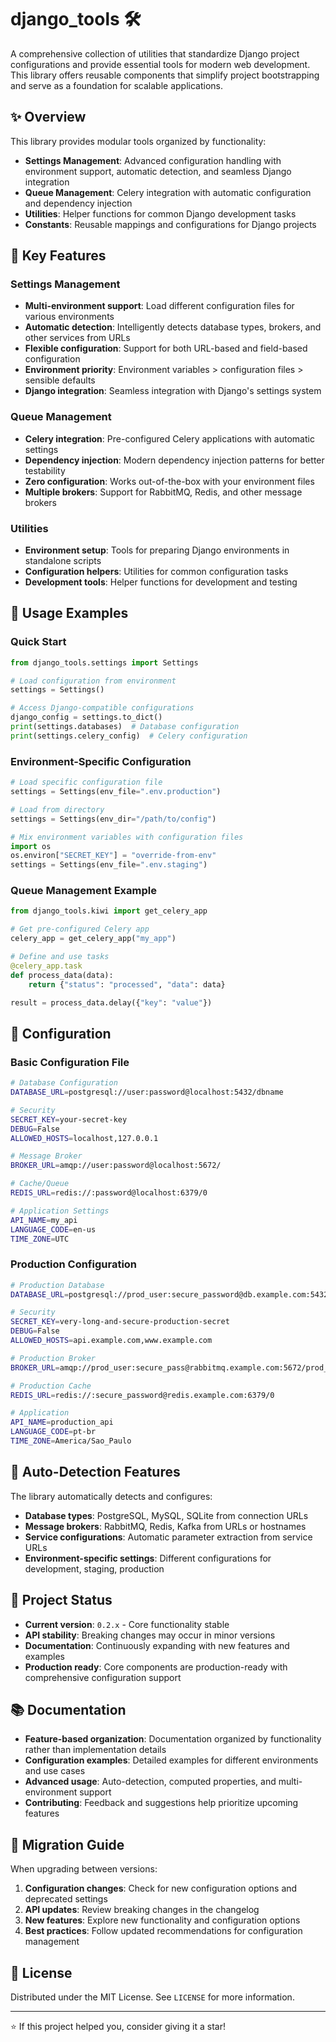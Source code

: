 # django_tools 🛠️

A comprehensive collection of utilities that standardize Django project configurations and provide essential tools for modern web development. This library offers reusable components that simplify project bootstrapping and serve as a foundation for scalable applications.

## ✨ Overview

This library provides modular tools organized by functionality:

- **Settings Management**: Advanced configuration handling with environment support, automatic detection, and seamless Django integration
- **Queue Management**: Celery integration with automatic configuration and dependency injection
- **Utilities**: Helper functions for common Django development tasks
- **Constants**: Reusable mappings and configurations for Django projects

## 🚀 Key Features

### Settings Management

- **Multi-environment support**: Load different configuration files for various environments
- **Automatic detection**: Intelligently detects database types, brokers, and other services from URLs
- **Flexible configuration**: Support for both URL-based and field-based configuration
- **Environment priority**: Environment variables > configuration files > sensible defaults
- **Django integration**: Seamless integration with Django's settings system

### Queue Management

- **Celery integration**: Pre-configured Celery applications with automatic settings
- **Dependency injection**: Modern dependency injection patterns for better testability
- **Zero configuration**: Works out-of-the-box with your environment files
- **Multiple brokers**: Support for RabbitMQ, Redis, and other message brokers

### Utilities

- **Environment setup**: Tools for preparing Django environments in standalone scripts
- **Configuration helpers**: Utilities for common configuration tasks
- **Development tools**: Helper functions for development and testing

## 📖 Usage Examples

### Quick Start

```python
from django_tools.settings import Settings

# Load configuration from environment
settings = Settings()

# Access Django-compatible configurations
django_config = settings.to_dict()
print(settings.databases)  # Database configuration
print(settings.celery_config)  # Celery configuration
```

### Environment-Specific Configuration

```python
# Load specific configuration file
settings = Settings(env_file=".env.production")

# Load from directory
settings = Settings(env_dir="/path/to/config")

# Mix environment variables with configuration files
import os
os.environ["SECRET_KEY"] = "override-from-env"
settings = Settings(env_file=".env.staging")
```

### Queue Management Example

```python
from django_tools.kiwi import get_celery_app

# Get pre-configured Celery app
celery_app = get_celery_app("my_app")

# Define and use tasks
@celery_app.task
def process_data(data):
    return {"status": "processed", "data": data}

result = process_data.delay({"key": "value"})
```

## 🔧 Configuration

### Basic Configuration File

```bash
# Database Configuration
DATABASE_URL=postgresql://user:password@localhost:5432/dbname

# Security
SECRET_KEY=your-secret-key
DEBUG=False
ALLOWED_HOSTS=localhost,127.0.0.1

# Message Broker
BROKER_URL=amqp://user:password@localhost:5672/

# Cache/Queue
REDIS_URL=redis://:password@localhost:6379/0

# Application Settings
API_NAME=my_api
LANGUAGE_CODE=en-us
TIME_ZONE=UTC
```

### Production Configuration

```bash
# Production Database
DATABASE_URL=postgresql://prod_user:secure_password@db.example.com:5432/prod_db

# Security
SECRET_KEY=very-long-and-secure-production-secret
DEBUG=False
ALLOWED_HOSTS=api.example.com,www.example.com

# Production Broker
BROKER_URL=amqp://prod_user:secure_pass@rabbitmq.example.com:5672/prod_vhost

# Production Cache
REDIS_URL=redis://:secure_password@redis.example.com:6379/0

# Application
API_NAME=production_api
LANGUAGE_CODE=pt-br
TIME_ZONE=America/Sao_Paulo
```

## 🔄 Auto-Detection Features

The library automatically detects and configures:

- **Database types**: PostgreSQL, MySQL, SQLite from connection URLs
- **Message brokers**: RabbitMQ, Redis, Kafka from URLs or hostnames
- **Service configurations**: Automatic parameter extraction from service URLs
- **Environment-specific settings**: Different configurations for development, staging, production

## 🚧 Project Status

- **Current version**: `0.2.x` - Core functionality stable
- **API stability**: Breaking changes may occur in minor versions
- **Documentation**: Continuously expanding with new features and examples
- **Production ready**: Core components are production-ready with comprehensive configuration support

## 📚 Documentation

- **Feature-based organization**: Documentation organized by functionality rather than implementation details
- **Configuration examples**: Detailed examples for different environments and use cases
- **Advanced usage**: Auto-detection, computed properties, and multi-environment support
- **Contributing**: Feedback and suggestions help prioritize upcoming features

## 🔄 Migration Guide

When upgrading between versions:

1. **Configuration changes**: Check for new configuration options and deprecated settings
2. **API updates**: Review breaking changes in the changelog
3. **New features**: Explore new functionality and configuration options
4. **Best practices**: Follow updated recommendations for configuration management

## 📝 License

Distributed under the MIT License. See `LICENSE` for more information.

---

⭐ If this project helped you, consider giving it a star!
